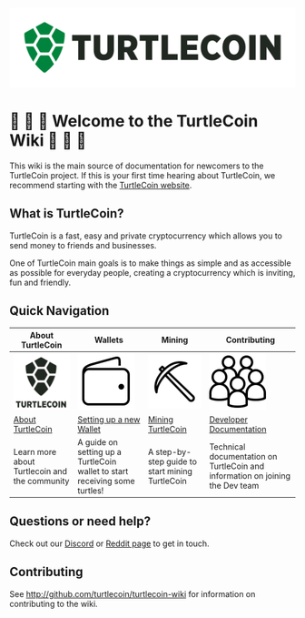 ![TurtleCoin Logo](images/turtlecoin_logo.png)

# :turtle: :turtle: :turtle: Welcome to the TurtleCoin Wiki :turtle: :turtle: :turtle:

This wiki is the main source of documentation for newcomers to the TurtleCoin project. If this is your first time hearing about TurtleCoin, we recommend starting with the [TurtleCoin website](https://turtlecoin.lol/).

## What is TurtleCoin?

TurtleCoin is a fast, easy and private cryptocurrency which allows you to send money to friends and businesses.

One of TurtleCoin main goals is to make things as simple and as accessible as possible for everyday people, creating a cryptocurrency which is inviting, fun and friendly.

## Quick Navigation

| **About TurtleCoin** | **Wallets** | **Mining** | **Contributing** |
|----------------------|-------------|------------|------------------|
| ![Logo](images/table_logo.png) | ![Wallets](images/table_wallet.png) | ![Mining](images/table_mine.png) | ![Dev](images/table_dev.png) |
| [About TurtleCoin](/about/Background-and-History.md) | [Setting up a new Wallet](getting_started/new_wallet.md) | [Mining TurtleCoin]() | [Developer Documentation]() |
| Learn more about Turtlecoin and the community | A guide on setting up a TurtleCoin wallet to start receiving some turtles! | A step-by-step guide to start mining TurtleCoin | Technical documentation on TurtleCoin and information on joining the Dev team |

## Questions or need help?

Check out our [Discord](https://discord.gg/RJaeQqm) or [Reddit page](https://www.reddit.com/r/TRTL/) to get in touch.

## Contributing

See http://github.com/turtlecoin/turtlecoin-wiki for information on contributing to the wiki.
